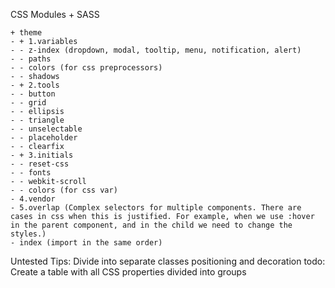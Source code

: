 CSS Modules + SASS
```
+ theme
- + 1.variables
- - z-index (dropdown, modal, tooltip, menu, notification, alert)
- - paths
- - colors (for css preprocessors)
- - shadows
- + 2.tools
- - button
- - grid
- - ellipsis
- - triangle
- - unselectable
- - placeholder
- - clearfix
- + 3.initials
- - reset-css
- - fonts
- - webkit-scroll
- - colors (for css var)
- 4.vendor
- 5.overlap (Complex selectors for multiple components. There are cases in css when this is justified. For example, when we use :hover in the parent component, and in the child we need to change the styles.)
- index (import in the same order)
```

Untested Tips:
Divide into separate classes positioning and decoration
todo: Create a table with all CSS properties divided into groups
